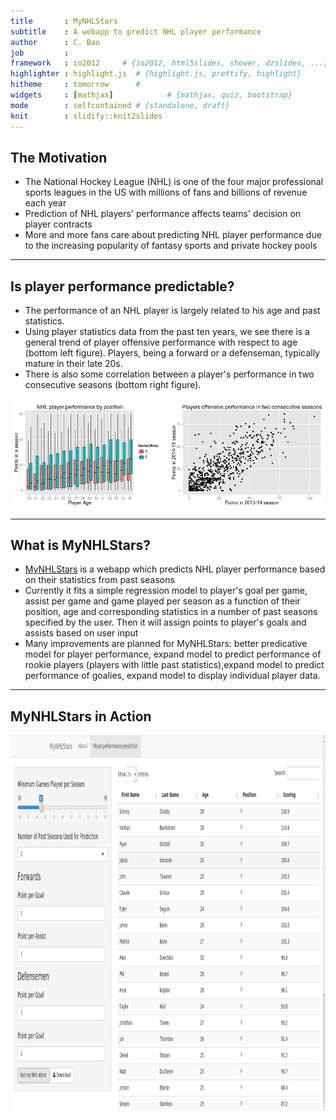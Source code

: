 ```yaml
---
title       : MyNHLStars
subtitle    : A webapp to predict NHL player performance
author      : C. Bao
job         : 
framework   : io2012     # {io2012, html5slides, shower, dzslides, ...}
highlighter : highlight.js  # {highlight.js, prettify, highlight}
hitheme     : tomorrow      # 
widgets     : [mathjax]            # {mathjax, quiz, bootstrap}
mode        : selfcontained # {standalone, draft}
knit        : slidify::knit2slides
---
```


## The Motivation

- The National Hockey League (NHL) is one of the four major professional sports leagues in the US with millions of fans and billions of revenue each year
- Prediction of NHL players' performance affects teams' decision on player contracts
- More and more fans care about predicting NHL player performance due to the increasing popularity of fantasy sports and private hockey pools

--- 
## Is player performance predictable?
- The performance of an NHL player is largely related to his age and past statistics.
- Using player statistics data from the past ten years, we see there is a general trend of player offensive performance with respect to age (bottom left figure). Players, being a forward or a defenseman, typically mature in their late 20s.
- There is also some correlation between a player's performance in two consecutive seasons (bottom right figure).

![plot of chunk unnamed-chunk-1](assets/fig/unnamed-chunk-1-1.png) 

---

## What is MyNHLStars?
- [MyNHLStars](https://cybao.shinyapps.io/MyNHLStars) is a webapp which predicts NHL player performance based on their statistics from past seasons 
- Currently it fits a simple regression model to player's goal per game, assist per game and game played per season as a function of their position, age and corresponding statistics in a number of past seasons specified by the user. Then it will assign points to player's goals and assists based on user input
- Many improvements are planned for MyNHLStars: better predicative model for player performance, expand model to predict performance of rookie players (players with little past statistics),expand model to predict performance of goalies, expand model to display individual player data.

---
## MyNHLStars in Action
<img height='600' width='1000' src="assets/img/mynhlstars.png"/>




